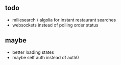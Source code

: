 ## todo

- miliesearch / algolia for instant restaurant searches
- websockets instead of polling order status

## maybe

- better loading states
- maybe self auth instead of auth0
